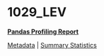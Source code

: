 # 1029_LEV

[**Pandas Profiling Report**](https://epistasislab.github.io/penn-ml-benchmarks/profile/1029_LEV.html)

[Metadata](metadata.yaml) | [Summary Statistics](summary_stats.tsv)
